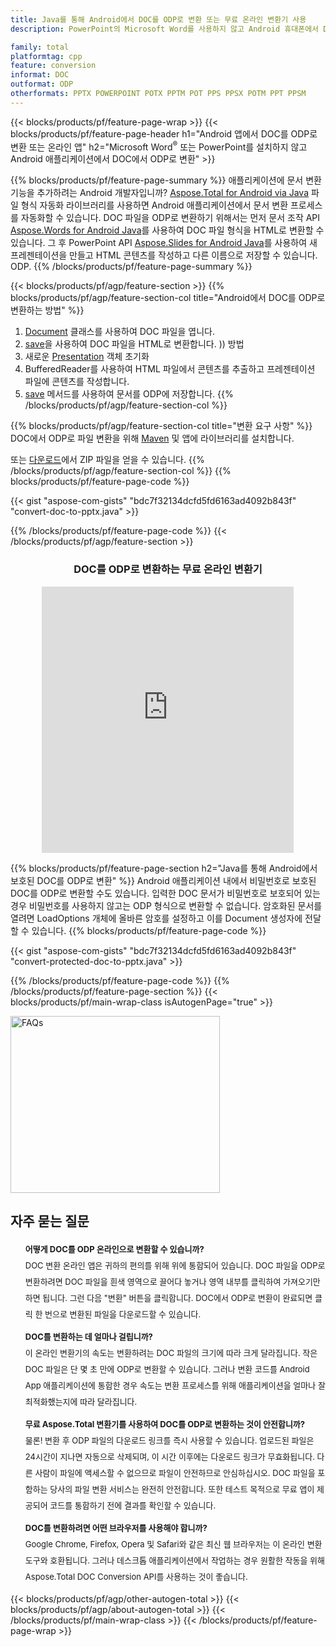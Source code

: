 ```yaml
---
title: Java를 통해 Android에서 DOC를 ODP로 변환 또는 무료 온라인 변환기 사용
description: PowerPoint의 Microsoft Word를 사용하지 않고 Android 휴대폰에서 DOC에서 ODP로 변환 또는 온라인. 코드를 통합하기 전에 무료 CSV to DOC 온라인 변환기를 빠르게 테스트하십시오.

family: total
platformtag: cpp
feature: conversion
informat: DOC
outformat: ODP
otherformats: PPTX POWERPOINT POTX PPTM POT PPS PPSX POTM PPT PPSM
---
```

{{< blocks/products/pf/feature-page-wrap >}}
{{< blocks/products/pf/feature-page-header h1="Android 앱에서 DOC를 ODP로 변환 또는 온라인 앱" h2="Microsoft Word<sup>&reg;</sup> 또는 PowerPoint를 설치하지 않고 Android 애플리케이션에서 DOC에서 ODP로 변환" >}}

{{% blocks/products/pf/feature-page-summary %}}
애플리케이션에 문서 변환 기능을 추가하려는 Android 개발자입니까? [Aspose.Total for Android via Java](https://products.aspose.com/total/android-java/) 파일 형식 자동화 라이브러리를 사용하면 Android 애플리케이션에서 문서 변환 프로세스를 자동화할 수 있습니다. DOC 파일을 ODP로 변환하기 위해서는 먼저 문서 조작 API [Aspose.Words for Android Java](https://products.aspose.com/words/android-java/)를 사용하여 DOC 파일 형식을 HTML로 변환할 수 있습니다. 그 후 PowerPoint API [Aspose.Slides for Android Java](https://products.aspose.com/slides/android-java/)를 사용하여 새 프레젠테이션을 만들고 HTML 콘텐츠를 작성하고 다른 이름으로 저장할 수 있습니다. ODP. 
{{% /blocks/products/pf/feature-page-summary  %}}

{{< blocks/products/pf/agp/feature-section >}}
{{% blocks/products/pf/agp/feature-section-col title="Android에서 DOC를 ODP로 변환하는 방법" %}}
1. [Document](https://reference.aspose.com/words/java/com.aspose.words/Document) 클래스를 사용하여 DOC 파일을 엽니다.
2. [save](https://reference.aspose.com/words/java/com.aspose.words/Document#save(java.lang.String,com.aspose.words.SaveOptions))을 사용하여 DOC 파일을 HTML로 변환합니다. )) 방법
3. 새로운 [Presentation](https://reference.aspose.com/slides/java/com.aspose.slides/Presentation) 객체 초기화
5. BufferedReader를 사용하여 HTML 파일에서 콘텐츠를 추출하고 프레젠테이션 파일에 콘텐츠를 작성합니다.
6. [save](https://reference.aspose.com/slides/java/com.aspose.slides/Presentation#save-java.io.OutputStream-int-) 메서드를 사용하여 문서를 ODP에 저장합니다.
{{% /blocks/products/pf/agp/feature-section-col %}}

{{% blocks/products/pf/agp/feature-section-col title="변환 요구 사항" %}}
DOC에서 ODP로 파일 변환을 위해 [Maven](https://releases.aspose.com/total/java/) 및 앱에 라이브러리를 설치합니다.

또는 [다운로드](https://releases.aspose.com/total/androidjava)에서 ZIP 파일을 얻을 수 있습니다.
{{% /blocks/products/pf/agp/feature-section-col %}}
{{% blocks/products/pf/feature-page-code %}}

{{< gist "aspose-com-gists" "bdc7f32134dcfd5fd6163ad4092b843f" "convert-doc-to-pptx.java" >}}



{{% /blocks/products/pf/feature-page-code %}}
{{< /blocks/products/pf/agp/feature-section >}}

<div class="container-fluid agp-content bg-white aboutfile box-1 vh100 section nopbtm">
<div class=container>
<div class=row>
<div class="demobox tc col-md-12 padding-0" align="center">

<h3>DOC를 ODP로 변환하는 무료 온라인 변환기</h3>

<iframe style="border: none; height: 426px;" scrolling="no" src="https://total-conversion-app-65z5r2lp.qa.k8s.dynabic.com/?to=odp&from=doc" id="child-iframe" width="80%"></iframe>

</div></div>
</div></div>

{{% blocks/products/pf/feature-page-section  h2="Java를 통해 Android에서 보호된 DOC를 ODP로 변환" %}}
Android 애플리케이션 내에서 비밀번호로 보호된 DOC를 ODP로 변환할 수도 있습니다. 입력한 DOC 문서가 비밀번호로 보호되어 있는 경우 비밀번호를 사용하지 않고는 ODP 형식으로 변환할 수 없습니다. 암호화된 문서를 열려면 LoadOptions 개체에 올바른 암호를 설정하고 이를 Document 생성자에 전달할 수 있습니다.
{{% blocks/products/pf/feature-page-code %}}

{{< gist "aspose-com-gists" "bdc7f32134dcfd5fd6163ad4092b843f" "convert-protected-doc-to-pptx.java" >}}

{{% /blocks/products/pf/feature-page-code  %}}
{{% /blocks/products/pf/feature-page-section %}}
{{< blocks/products/pf/main-wrap-class isAutogenPage="true" >}}
<style>.howtolist li{margin-right: 0!important;line-height: 26px;position: relative;margin-bottom: 10px;font-size: 13px;list-style-type: none;}</style>
<div class="col-md-12 tl bg-gray-dark howtolist section">
  <a class="anchor" name="faqpage"></a>
  <div class="container tl dflex" itemscope="" itemtype="https://schema.org/FAQPage">
      <div class="col-md-4 howtosectiongfx">
          <img class="social-panel-hide-on-mobile" src="https://www.groupdocs.cloud/templates/brand/images/groupdocs/conversion/groupdocs_conversion-brand.png" alt="FAQs" width="335" height="283">
      </div>
      <div class="howtosection col-md-8">
          <div>
              <h2>자주 묻는 질문</h2>
              <ul>
                  <li itemscope="" itemprop="mainEntity" itemtype="https://schema.org/Question">
                      <div>
                          <span itemprop="name"><b>어떻게 DOC를 ODP 온라인으로 변환할 수 있습니까?</b></span>
                      </div>
                      <div itemscope="" itemprop="acceptedAnswer" itemtype="https://schema.org/Answer">
                          <span itemprop="text">DOC 변환 온라인 앱은 귀하의 편의를 위해 위에 통합되어 있습니다. DOC 파일을 ODP로 변환하려면 DOC 파일을 흰색 영역으로 끌어다 놓거나 영역 내부를 클릭하여 가져오기만 하면 됩니다. 그런 다음 "변환" 버튼을 클릭합니다. DOC에서 ODP로 변환이 완료되면 클릭 한 번으로 변환된 파일을 다운로드할 수 있습니다.</span>
                      </div>
                  </li>
                  <li itemscope="" itemprop="mainEntity" itemtype="https://schema.org/Question">
                      <div>
                          <span itemprop="name"><b>DOC를 변환하는 데 얼마나 걸립니까?</b></span>
                      </div>
                      <div itemscope="" itemprop="acceptedAnswer" itemtype="https://schema.org/Answer">
                          <span itemprop="text">이 온라인 변환기의 속도는 변환하려는 DOC 파일의 크기에 따라 크게 달라집니다. 작은 DOC 파일은 단 몇 초 만에 ODP로 변환할 수 있습니다. 그러나 변환 코드를 Android App 애플리케이션에 통합한 경우 속도는 변환 프로세스를 위해 애플리케이션을 얼마나 잘 최적화했는지에 따라 달라집니다.</span>
                      </div>
                  </li>
                  <li itemscope="" itemprop="mainEntity" itemtype="https://schema.org/Question">
                      <div>
                          <span itemprop="name"><b>무료 Aspose.Total 변환기를 사용하여 DOC를 ODP로 변환하는 것이 안전합니까?</b></span>
                      </div>
                      <div itemscope="" itemprop="acceptedAnswer" itemtype="https://schema.org/Answer">
                          <span itemprop="text">물론! 변환 후 ODP 파일의 다운로드 링크를 즉시 사용할 수 있습니다. 업로드된 파일은 24시간이 지나면 자동으로 삭제되며, 이 시간 이후에는 다운로드 링크가 무효화됩니다. 다른 사람이 파일에 액세스할 수 없으므로 파일이 안전하므로 안심하십시오. DOC 파일을 포함하는 당사의 파일 변환 서비스는 완전히 안전합니다. 또한 테스트 목적으로 무료 앱이 제공되어 코드를 통합하기 전에 결과를 확인할 수 있습니다.</span>
                      </div>
                  </li>                 
                  <li itemscope="" itemprop="mainEntity" itemtype="https://schema.org/Question">
                      <div>
                          <span itemprop="name"><b>DOC를 변환하려면 어떤 브라우저를 사용해야 합니까?</b></span>
                      </div>
                      <div itemscope="" itemprop="acceptedAnswer" itemtype="https://schema.org/Answer">
                          <span itemprop="text">Google Chrome, Firefox, Opera 및 Safari와 같은 최신 웹 브라우저는 이 온라인 변환 도구와 호환됩니다. 그러나 데스크톱 애플리케이션에서 작업하는 경우 원활한 작동을 위해 Aspose.Total DOC Conversion API를 사용하는 것이 좋습니다.</span>
                      </div>
                  </li>
              </ul>
          </div>
      </div>
  </div>
{{< blocks/products/pf/agp/other-autogen-total >}}
{{< blocks/products/pf/agp/about-autogen-total >}}
{{< /blocks/products/pf/main-wrap-class >}}
{{< /blocks/products/pf/feature-page-wrap >}}